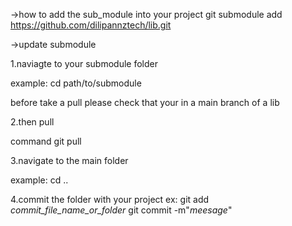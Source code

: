 ->how to add the sub_module into your project
git submodule add https://github.com/dilipannztech/lib.git

->update submodule

1.naviagte to your submodule folder

example:
cd path/to/submodule

before take a pull please check that your in a main branch of a lib

2.then pull

command
git pull

<!-- other ways of coping the code
git checkout _your_commit_id_ -->

3.navigate to the main folder

example:
cd ..

4.commit the folder with your project
ex:
git add _commit_file_name_or_folder_
git commit -m"_meesage_"
